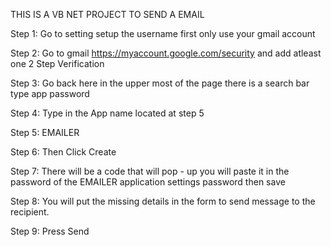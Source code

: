 THIS IS A VB NET PROJECT TO SEND A EMAIL 

Step 1: Go to setting setup the username first only use your gmail account 

Step 2: Go to gmail https://myaccount.google.com/security and add atleast one 2 Step Verification

Step 3: Go back here in the upper most of the page there is a search bar type app password

Step 4: Type in the App name located at step 5

Step 5: EMAILER

Step 6: Then Click Create

Step 7: There will be a code that will pop - up you will paste it in the password of the EMAILER application settings password then save

Step 8: You will put the missing details in the form to send message to the recipient.

Step 9: Press Send 
